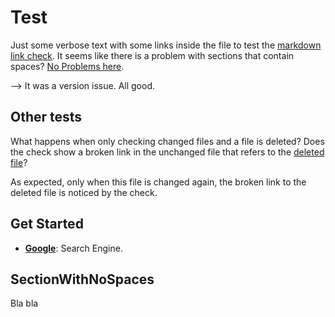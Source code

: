 # Test

Just some verbose text with some links inside the file to test the [markdown link check](#get-started). 
It seems like there is a problem with sections that contain spaces? [No Problems here](#sectionwithnospaces).

--> It was a version issue. All good.

## Other tests

What happens when only checking changed files and a file is deleted? Does the check show a broken link in the unchanged file that refers to the [deleted file](./docs/testfile2.md)?

As expected, only when this file is changed again, the broken link to the deleted file is noticed by the check.

## Get Started

- **[Google](https://google.com)**: Search Engine.

## SectionWithNoSpaces

Bla bla